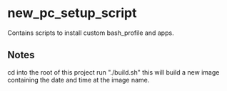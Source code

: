 # new_pc_setup_script
Contains scripts to install custom bash_profile and apps.

## Notes
cd into the root of this project
run "./build.sh" this will build a new image containing the date and time at the image name.


